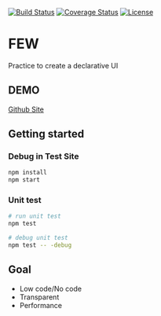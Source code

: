 [![Build Status](https://img.shields.io/travis/Few-UI/few?style=flat-square)](https://travis-ci.org/Few-UI/few) [![Coverage Status](https://img.shields.io/coveralls/github/Few-UI/few?style=flat-square)](https://coveralls.io/github/Few-UI/few?branch=master) [![License](https://img.shields.io/github/license/Few-UI/few?style=flat-square)](https://github.com/Few-UI/few/blob/master/LICENSE)



# FEW
Practice to create a declarative UI

## DEMO
[Github Site](https://few-ui.github.io/few/)

## Getting started
### Debug in Test Site
```bash
npm install
npm start
```

### Unit test
```bash
# run unit test
npm test

# debug unit test
npm test -- -debug
```

## Goal
- Low code/No code
- Transparent
- Performance
